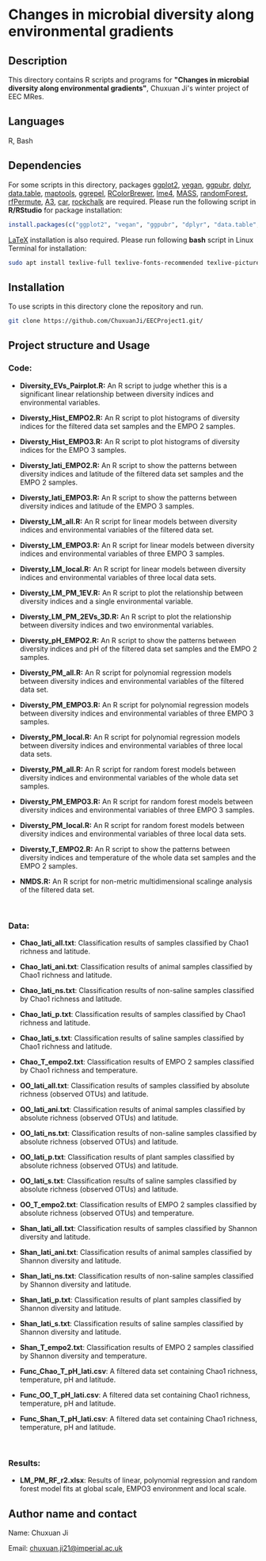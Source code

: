 # Changes in microbial diversity along environmental gradients

## Description

This directory contains R scripts and programs for **"Changes in microbial diversity along environmental gradients"**, Chuxuan Ji's winter project of EEC MRes.

## Languages

R, Bash

## Dependencies

For some scripts in this directory, packages [ggplot2](https://cran.r-project.org/web/packages/ggplot2/index.html), [vegan](https://cran.r-project.org/web/packages/vegan/index.html), [ggpubr](https://cran.r-project.org/web/packages/ggpubr/index.html), [dplyr](https://cran.r-project.org/web/packages/dplyr/index.html), [data.table](https://cran.r-project.org/web/packages/data.table/index.html), [maptools](https://cran.r-project.org/web/packages/maptools/index.html), [ggrepel](https://cran.r-project.org/web/packages/ggrepel/index.html), [RColorBrewer](https://cran.r-project.org/web/packages/RColorBrewer/index.html), [lme4](https://cran.r-project.org/web/packages/lme4/index.html), [MASS](https://cran.r-project.org/web/packages/MASS/index.html), [randomForest](https://cran.r-project.org/web/packages/randomForest/index.html), [rfPermute](https://cran.r-project.org/web/packages/rfPermute/index.html), [A3](https://cran.r-project.org/web/packages/A3/index.html), [car](https://cran.r-project.org/web/packages/car/index.html), [rockchalk](https://cran.r-project.org/web/packages/rockchalk/index.html) are required. 
Please run the following script in **R/RStudio** for package installation: 
```R
install.packages(c("ggplot2", "vegan", "ggpubr", "dplyr", "data.table", "maptools", "ggrepel", "RColorBrewer", "lme4", "MASS", "randomForest", "rfPermute", "A3", "car", "rockchalk"))
```


[LaTeX](https://www.latex-project.org/) installation is also required. Please run following **bash** script in Linux Terminal for installation:
```bash
sudo apt install texlive-full texlive-fonts-recommended texlive-pictures texlive-latex-extra imagemagick
```
## Installation

To use scripts in this directory clone the repository and run.

```bash
git clone https://github.com/ChuxuanJi/EECProject1.git/
```

## Project structure and Usage 

### Code:

- **Diversity_EVs_Pairplot.R:** An R script to judge whether this is a significant linear relationship between diversity indices and environmental variables.

- **Diversty_Hist_EMPO2.R:** An R script to plot histograms of diversity indices for the filtered data set samples and the EMPO 2 samples.

- **Diversty_Hist_EMPO3.R:** An R script to plot histograms of diversity indices for the EMPO 3 samples.

- **Diversty_lati_EMPO2.R:** An R script to show the patterns between diversity indices and latitude of the filtered data set samples and the EMPO 2 samples.

- **Diversty_lati_EMPO3.R:** An R script to show the patterns between diversity indices and latitude of the EMPO 3 samples.

- **Diversty_LM_all.R:** An R script for linear models between diversity indices and environmental variables of the filtered data set.

- **Diversty_LM_EMPO3.R:** An R script for linear models between diversity indices and environmental variables of three EMPO 3 samples.

- **Diversty_LM_local.R:** An R script for linear models between diversity indices and environmental variables of three local data sets.

- **Diversty_LM_PM_1EV.R:** An R script to plot the relationship between diversity indices and a single environmental variable.

- **Diversty_LM_PM_2EVs_3D.R:** An R script to plot the relationship between diversity indices and two environmental variables.

- **Diversty_pH_EMPO2.R:** An R script to show the patterns between diversity indices and pH of the filtered data set samples and the EMPO 2 samples.

- **Diversty_PM_all.R:** An R script for polynomial regression models between diversity indices and environmental variables of the filtered data set.

- **Diversty_PM_EMPO3.R:** An R script for polynomial regression models between diversity indices and environmental variables of three EMPO 3 samples.

- **Diversty_PM_local.R:** An R script for polynomial regression models between diversity indices and environmental variables of three local data sets.

- **Diversty_PM_all.R:** An R script for random forest models between diversity indices and environmental variables of the whole data set samples.

- **Diversty_PM_EMPO3.R:** An R script for random forest models between diversity indices and environmental variables of three EMPO 3 samples.

- **Diversty_PM_local.R:** An R script for random forest models between diversity indices and environmental variables of three local data sets.

- **Diversty_T_EMPO2.R:** An R script to show the patterns between diversity indices and temperature of the whole data set samples and the EMPO 2 samples.

- **NMDS.R:** An R script for non-metric multidimensional scalinge analysis of the filtered data set.

<br/>

### Data: 
- **Chao_lati_all.txt**: Classification results of samples classified by Chao1 richness and latitude. 

- **Chao_lati_ani.txt**: Classification results of animal samples classified by Chao1 richness and latitude. 

- **Chao_lati_ns.txt**: Classification results of non-saline samples classified by Chao1 richness and latitude. 

- **Chao_lati_p.txt**: Classification results of samples classified by Chao1 richness and latitude. 

- **Chao_lati_s.txt**: Classification results of saline samples classified by Chao1 richness and latitude. 

- **Chao_T_empo2.txt**: Classification results of EMPO 2 samples classified by Chao1 richness and temperature. 

- **OO_lati_all.txt**: Classification results of samples classified by absolute richness (observed OTUs) and latitude. 

- **OO_lati_ani.txt**: Classification results of animal samples classified by absolute richness (observed OTUs) and latitude. 

- **OO_lati_ns.txt**: Classification results of non-saline samples classified by absolute richness (observed OTUs) and latitude. 

- **OO_lati_p.txt**: Classification results of plant samples classified by absolute richness (observed OTUs) and latitude. 

- **OO_lati_s.txt**: Classification results of saline samples classified by absolute richness (observed OTUs) and latitude. 

- **OO_T_empo2.txt**: Classification results of EMPO 2 samples classified by absolute richness (observed OTUs) and temperature. 

- **Shan_lati_all.txt**: Classification results of samples classified by Shannon diversity and latitude. 

- **Shan_lati_ani.txt**: Classification results of animal samples classified by Shannon diversity and latitude. 

- **Shan_lati_ns.txt**: Classification results of non-saline samples classified by Shannon diversity and latitude. 

- **Shan_lati_p.txt**: Classification results of plant samples classified by Shannon diversity and latitude. 

- **Shan_lati_s.txt**: Classification results of saline samples classified by Shannon diversity and latitude. 

- **Shan_T_empo2.txt**: Classification results of EMPO 2 samples classified by Shannon diversity and temperature. 

- **Func_Chao_T_pH_lati.csv**: A filtered data set containing Chao1 richness, temperature, pH and latitude. 

- **Func_OO_T_pH_lati.csv**: A filtered data set containing Chao1 richness, temperature, pH and latitude. 

- **Func_Shan_T_pH_lati.csv**: A filtered data set containing Chao1 richness, temperature, pH and latitude. 


<br/>


### Results: 
- **LM_PM_RF_r2.xlsx**: Results of linear, polynomial regression and random forest model fits at global scale, EMPO3 environment and local scale. 

## Author name and contact

Name: Chuxuan Ji

Email: chuxuan.ji21@imperial.ac.uk